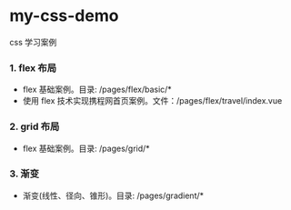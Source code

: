 # my-css-demo

css 学习案例

### 1. flex 布局

- flex 基础案例。目录: /pages/flex/basic/\*
- 使用 flex 技术实现携程网首页案例。文件：/pages/flex/travel/index.vue

### 2. grid 布局

- flex 基础案例。目录: /pages/grid/\*

### 3. 渐变

- 渐变(线性、径向、锥形)。目录: /pages/gradient/\*
